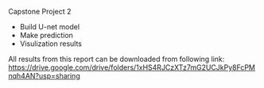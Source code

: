 Capstone Project 2

- Build U-net model
- Make prediction
- Visulization results

All results from this report can be downloaded from following link:
https://drive.google.com/drive/folders/1xHS4RJCzXTz7mG2UCJkPy8FcPMnqh4AN?usp=sharing
